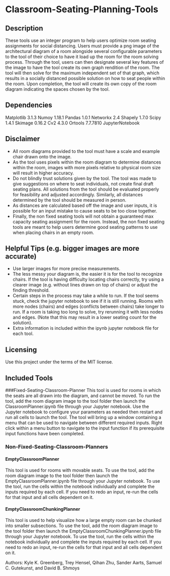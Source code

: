 # Classroom-Seating-Planning-Tools

## Description
These tools use an integer program to help users optimize room seating 
assignments for social distancing. Users must provide a png image of the 
architectural diagram of a room alongside several configurable parameters to 
the tool of their choice to have it load up the room for the room solving 
process. Through the tool, users can then designate several key features of 
the image to have the tool create its own graph rendition of the room. The 
tool will then solve for the maximum independent set of that graph, which
results in a socially distanced possible solution on how to seat people within
the room. Upon completion, the tool will create its own copy of the room 
diagram indicating the spaces chosen by the tool. 


## Dependencies
Matplotlib 3.1.3
Numoy 1.18.1
Pandas 1.0.1
Networkx 2.4
Shapely 1.7.0
Scipy 1.4.1
Skimage 0.16.2
Cv2 4.3.0
Ortools 7.7.7810
JupyterNotebook

## Disclaimer
- All room diagrams provided to the tool must have a scale and example 
chair drawn onto the image. 
- As the tool uses pixels within the room diagram to determine distances within 
the room, images with more pixels relative to physical room size will result in 
higher accuracy. 
- Do not blindly trust solutions given by the tool. The tool was made to give 
suggestions on where to seat individuals, not create final draft seating plans. 
All solutions from the tool should be evaluated properly for feasibility and 
adjusted accordingly. Similarly, all distances determined by the tool should be
measured in person.
- As distances are calculated based off the image and user inputs, it is 
possible for an input mistake to cause seats to be too close together. 
- Finally, the non fixed seating tools will not obtain a guaranteed max 
capacity seating assignment for the room. Instead, the non fixed seating tools 
are meant to help users determine good seating patterns to use when placing 
chairs in an empty room.


## Helpful Tips (e.g. bigger images are more accurate)
- Use larger images for more precise measurements.
- The less messy your diagram is, the easier it is for the tool to recognize 
chairs. If the tool is having difficulty locating chairs correctly, try using
a clearer image (e.g. without lines drawn on top of chairs) or adjust the 
finding threshold.
- Certain steps in the process may take a while to run. If the tool seems
stuck, check the jupyter notebook to see if it is still running. Rooms with
more nodes (chairs) and edges (conflicts between chairs) take longer to run. If
a room is taking too long to solve, try rerunning it with less nodes and edges.
(Note that this may result in a lower seating count for the solution).
- Extra information is included within the ipynb jupyter notebook file for each 
tool.

## Licensing
Use this project under the terms of the MIT license.


## Included Tools
###Fixed-Seating-Classroom-Planner
This tool is used for rooms in which the seats are all drawn into the diagram,
and cannot be moved. To run the tool, add the room diagram image to the tool 
folder then launch the ClassroomPlanner.ipynb file through your Jupyter 
notebook. Use the Jupyter notebook to configure your parameters as needed
then restart and run all cells to launch the tool. The tool will bring up a 
window containing a menu that can be used to navigate between different 
required inputs. Right click within a menu button to navigate to the input
function if its prerequisite input functions have been completed.

### Non-Fixed-Seating-Classroom-Planners
#### EmptyClassroomPlanner
This tool is used for rooms with movable seats. To use the tool, add the room
diagram image to the tool folder then launch the EmptyClassroomPlanner.ipynb
file through your Jupyter notebook. To use the tool, run the cells within the
notebook individually and complete the inputs required by each cell. If you 
need to redo an input, re-run the cells for that input and all cells 
dependent on it.
#### EmptyClassroomChunkingPlanner
This tool is used to help visualize how a large empty room can be chunked into 
smaller subsections. To use the tool, add the room diagram image to the tool 
folder then launch the EmptyClassroomChunkingPlanner.ipynb file through your 
Jupyter notebook. To use the tool, run the cells within the notebook 
individually and complete the inputs required by each cell. If you need to 
redo an input, re-run the cells for that input and all cells dependent on it. 


Authors: Kyle K. Greenberg, Trey Hensel, Qihan Zhu, Sander Aarts, Samuel C. Gutekunst, and David B. Shmoys
